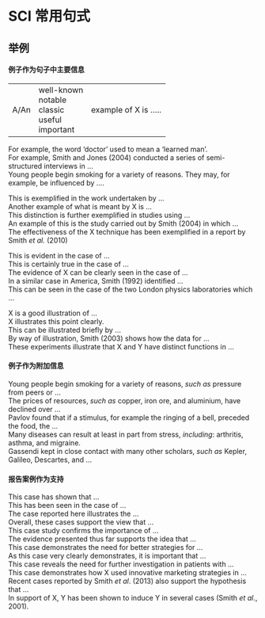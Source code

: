 # SCI 常用句式

## 举例

#### 例子作为句子中主要信息

|      |                                                             |                     |
| ---- | ----------------------------------------------------------- | ------------------- |
| A/An | well-known<br/>notable<br/>classic<br/>useful<br/>important | example of X is ….. |

For example, the word ‘doctor’ used to mean a ‘learned man’.<br/>
For example, Smith and Jones (2004) conducted a series of semi-structured interviews in …<br/>
Young people begin smoking for a variety of reasons. They may, for example, be influenced by ….<br/>

This is exemplified in the work undertaken by …<br/>
Another example of what is meant by X is …<br/>
This distinction is further exemplified in studies using …<br/>
An example of this is the study carried out by Smith (2004) in which …<br/>
The effectiveness of the X technique has been exemplified in a report by Smith *et al.* (2010)<br/>

This is evident in the case of …<br/>
This is certainly true in the case of …<br/>
The evidence of X can be clearly seen in the case of …<br/>
In a similar case in America, Smith (1992) identified …<br/>
This can be seen in the case of the two London physics laboratories which …<br/>

X is a good illustration of …<br/>
X illustrates this point clearly.<br/>
This can be illustrated briefly by …<br/>
By way of illustration, Smith (2003) shows how the data for …<br/>
These experiments illustrate that X and Y have distinct functions in …<br/>

#### 例子作为附加信息

Young people begin smoking for a variety of reasons, *such as* pressure from peers or …<br/>
The prices of resources, *such as* copper, iron ore, and aluminium, have declined over …<br/>
Pavlov found that if a stimulus, for example the ringing of a bell, preceded the food, the …<br/>
Many diseases can result at least in part from stress, *including*: arthritis, asthma, and migraine.<br/>
Gassendi kept in close contact with many other scholars, *such as* Kepler, Galileo, Descartes, and …<br/>

#### 报告案例作为支持

This case has shown that …<br/>
This has been seen in the case of …<br/>
The case reported here illustrates the …<br/>
Overall, these cases support the view that …<br/>
This case study confirms the importance of …<br/>
The evidence presented thus far supports the idea that …<br/>
This case demonstrates the need for better strategies for …<br/>
As this case very clearly demonstrates, it is important that …<br/>
This case reveals the need for further investigation in patients with …<br/>
This case demonstrates how X used innovative marketing strategies in …<br/>
Recent cases reported by Smith *et al*. (2013) also support the hypothesis that …<br/>
In support of X, Y has been shown to induce Y in several cases (Smith *et al*., 2001).<br/>
